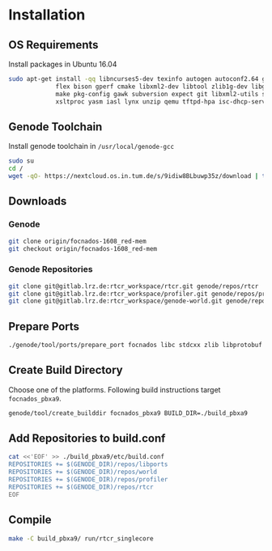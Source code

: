 # Installation

## OS Requirements
Install packages in Ubuntu 16.04
```bash
sudo apt-get install -qq libncurses5-dev texinfo autogen autoconf2.64 g++ libexpat1-dev \
		     flex bison gperf cmake libxml2-dev libtool zlib1g-dev libglib2.0-dev \
		     make pkg-config gawk subversion expect git libxml2-utils syslinux \
		     xsltproc yasm iasl lynx unzip qemu tftpd-hpa isc-dhcp-server
```

## Genode Toolchain
Install genode toolchain in `/usr/local/genode-gcc`
```bash
sudo su
cd /
wget -qO- https://nextcloud.os.in.tum.de/s/9idiw8BLbuwp35z/download | tar xj -C .
```

## Downloads

### Genode
```bash
git clone origin/focnados-1608_red-mem
git checkout origin/focnados-1608_red-mem
```

### Genode Repositories
```bash
git clone git@gitlab.lrz.de:rtcr_workspace/rtcr.git genode/repos/rtcr
git clone git@gitlab.lrz.de:rtcr_workspace/profiler.git genode/repos/profiler
git clone git@gitlab.lrz.de:rtcr_workspace/genode-world.git genode/repos/world
```

## Prepare Ports
```bash
./genode/tool/ports/prepare_port focnados libc stdcxx zlib libprotobuf
```

## Create Build Directory
Choose one of the platforms. Following build instructions target `focnados_pbxa9`.

```bash
genode/tool/create_builddir focnados_pbxa9 BUILD_DIR=./build_pbxa9
```

## Add Repositories to build.conf

```bash
cat <<'EOF' >> ./build_pbxa9/etc/build.conf
REPOSITORIES += $(GENODE_DIR)/repos/libports
REPOSITORIES += $(GENODE_DIR)/repos/world
REPOSITORIES += $(GENODE_DIR)/repos/profiler
REPOSITORIES += $(GENODE_DIR)/repos/rtcr
EOF
```

## Compile
```bash
make -C build_pbxa9/ run/rtcr_singlecore
```

